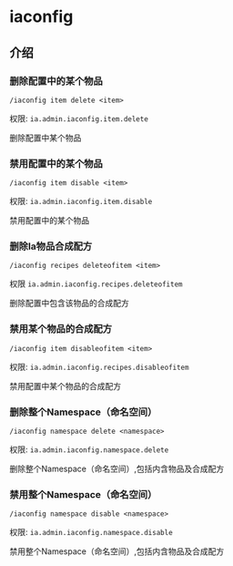# iaconfig

## 介绍

### 删除配置中的某个物品

`/iaconfig item delete <item>`

权限: `ia.admin.iaconfig.item.delete`

删除配置中某个物品

### 禁用配置中的某个物品

`/iaconfig item disable <item>`

权限: `ia.admin.iaconfig.item.disable`

禁用配置中的某个物品

### 删除Ia物品合成配方

`/iaconfig recipes deleteofitem <item>`

权限 `ia.admin.iaconfig.recipes.deleteofitem`

删除配置中包含该物品的合成配方

### 禁用某个物品的合成配方

`/iaconfig item disableofitem <item>`

权限: `ia.admin.iaconfig.recipes.disableofitem`

禁用配置中某个物品的合成配方

### 删除整个Namespace（命名空间）

`/iaconfig namespace delete <namespace>`

权限: `ia.admin.iaconfig.namespace.delete`

删除整个Namespace（命名空间）,包括内含物品及合成配方

### 禁用整个Namespace（命名空间）

`/iaconfig namespace disable <namespace>`

权限: `ia.admin.iaconfig.namespace.disable`

禁用整个Namespace（命名空间）,包括内含物品及合成配方